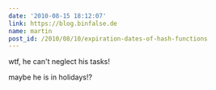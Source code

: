 ```yaml
---
date: '2010-08-15 18:12:07'
link: https://blog.binfalse.de
name: martin
post_id: /2010/08/10/expiration-dates-of-hash-functions
---
```


wtf, he can't neglect his tasks!

maybe he is in holidays!?